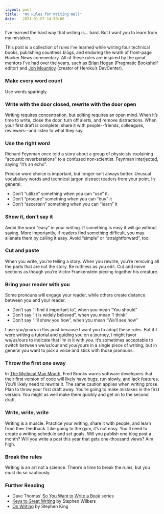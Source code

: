 ```yaml
---
layout: post
title:  "My Rules for Writing Well"
date:   2021-01-07 14:50:00
---
```


I’ve learned the hard way that writing is… hard. But I want you to learn from my mistakes.

This post is a collection of rules I’ve learned while writing four technical books, publishing countless blogs, and enduring the wrath of front-page Hacker News commentary. All of these rules are inspired by the great mentors I've had over the years, such as [Brian Hogan](https://twitter.com/bphogan) (Pragmatic Bookshelf editor) and [Jon Mountjoy](https://twitter.com/jonmountjoy) (creator of Heroku’s DevCenter).

### Make every word count
Use words sparingly.

### Write with the door closed, rewrite with the door open
Writing requires concentration, but editing requires an open mind. When it’s time to write, close the door, turn off alerts, and remove distractions. When your first draft is complete, share it with people--friends, colleagues, reviewers--and listen to what they say.

### Use the right word
Richard Feynman once told a story about a group of physicists explaining “acoustic reverberations” to a confused non-scientist. Feynman interjected, saying “it’s an echo”.

Precise word choice is important, but longer isn’t always better. Unusual vocabulary words and technical jargon distract readers from your point. In general:
* Don’t “utilize” something when you can “use” it.
* Don’t “procure” something when you can “buy” it
* Don’t “ascertain” something when you can “learn” it

### Show it, don't say it
Avoid the word “easy” in your writing. If something is easy it will go without saying. More importantly, if readers find something difficult, you may alienate them by calling it easy. Avoid “simple” or “straightforward”, too.

### Cut and paste
When you write, you’re telling a story. When you rewrite, you’re removing all the parts that are not the story. Be ruthless as you edit. Cut and move sections as though you’re Victor Frankenstein piecing together his creature.

### Bring your reader with you
Some pronouns will engage your reader, while others create distance between you and your reader.
* Don’t say “I find it important to”, when you mean “You should”
* Don’t say “It is widely believed”, when you mean “I think”
* Don’t say “I’ll show you how”, when you mean “We’ll see how”

I use you/yours in this post because I want you to adopt these rules. But if I were writing a tutorial and guiding you on a journey, I might favor we/us/ours to indicate that I’m in it with you. It’s sometimes acceptable to switch between we/us/our and you/yours in a single piece of writing, but in general you want to pick a voice and stick with those pronouns.

### Throw the first one away
In [The Mythical Man Month](https://en.wikipedia.org/wiki/The_Mythical_Man-Month), Fred Brooks warns software developers that their first version of code will likely have bugs, run slowly, and lack features. You'll likely need to rewrite it. The same caution applies when writing prose. Plan to throw your first draft away. You’re going to make mistakes in the first version. You might as well make them quickly and get on to the second draft.

### Write, write, write
Writing is a muscle. Practice your writing, share it with people, and learn from their feedback. Like going to the gym, it’s not easy. You'll need to create a writing schedule and set goals. Will you publish one blog post a month? Will you write a post this year that gets one-thousand views? Aim high.

### Break the rules
Writing is an art not a science. There’s a time to break the rules, but you must do so cautiously.

### Further Reading

* Dave Thomas’ [So You Want to Write a Book](https://pragdave.me/blog/2007/03/04/sywtwab-1-so-you-want-to-write-a-book.html) series
* [Keys to Great Writing](http://www.wilbers.com/Keys.htm) by Stephen Wilbers
* [On Writing](https://en.wikipedia.org/wiki/On_Writing%3A_A_Memoir_of_the_Craft) by Stephen King

